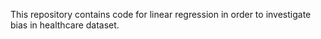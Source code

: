 This repository contains code for linear regression in order to investigate bias in healthcare dataset.
